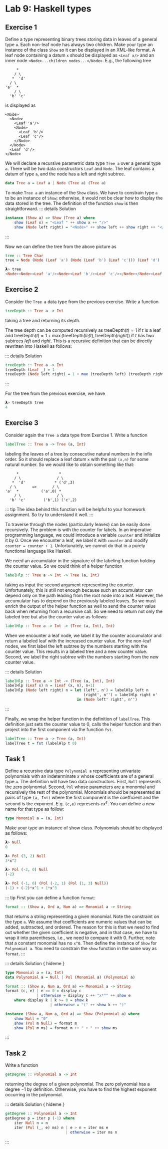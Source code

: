 <SolutionHider/>

# Lab 9: Haskell types

## Exercise 1
Define a type representing binary trees storing data in leaves of a general type `a`. Each
non-leaf node has always two children. Make your type an instance of the class `Show` so it can be
displayed in an XML-like format. A leaf node containing a datum `x`
should be displayed as `<Leaf
x/>` and an inner
node `<Node>...children nodes...</Node>`. E.g., the following tree
```
     *
    / \
   *  'd'
  / \
'a'  *
    / \
  'b' 'c'
```
is displayed as
```
<Node>
  <Node>
    <Leaf 'a'/>
    <Node>
      <Leaf 'b'/>
      <Leaf 'c'/>
    </Node>
  </Node>
  <Leaf 'd'/>
</Node>
```

We will declare a recursive parametric data type `Tree a` over a general type `a`. There
will be two data constructors `Leaf` and `Node`.  The leaf contains a datum of type `a`, and the
node has a left and right subtree.
```haskell
data Tree a = Leaf a | Node (Tree a) (Tree a)
```

To make `Tree a` an instance of the `Show` class.  We have to constrain type `a` to be an instance
of `Show`; otherwise, it would not be clear how to display the data stored in the tree. The
definition of the function `show` is then straightforward.
::: details Solution
```haskell
instance (Show a) => Show (Tree a) where
    show (Leaf x) = "<Leaf " ++ show x ++ "/>"
    show (Node left right) = "<Node>" ++ show left ++ show right ++ "</Node>"
```
:::

Now we can define the tree from the above picture as
```haskell
tree :: Tree Char
tree = Node (Node (Leaf 'a') (Node (Leaf 'b') (Leaf 'c'))) (Leaf 'd')

𝝺> tree
<Node><Node><Leaf 'a'/><Node><Leaf 'b'/><Leaf 'c'/></Node></Node><Leaf 'd'/></Node>
```

## Exercise 2
Consider the `Tree a` data type from the previous exercise. Write a function
```haskell
treeDepth :: Tree a -> Int
```
taking a tree and returning its depth.

The tree depth can be computed recursively as $\text{treeDepth}(t) = 1$ if $t$ is a leaf and
$\text{treeDepth}(t)=1+\max(\text{treeDepth}(left),\text{treeDepth}(right))$ if $t$ has two subtrees
$left$ and $right$.  This is a recursive definition that can be directly rewritten into Haskell as
follows:

::: details Solution
```haskell
treeDepth :: Tree a -> Int
treeDepth (Leaf _) = 1
treeDepth (Node left right) = 1 + max (treeDepth left) (treeDepth right)
```
:::

For the tree from the previous exercise, we have
```haskell
𝝺> treeDepth tree
4
```

## Exercise 3
Consider again the `Tree a` data type from Exercise 1. Write a function
```haskell
labelTree :: Tree a -> Tree (a, Int)
```
labeling the leaves of a tree by consecutive natural numbers in the infix order. So it should replace a leaf datum `x`
with the pair `(x,n)` for some natural number. So we would like to obtain something like that:
```
     *                  *
    / \                / \
   *  'd'             * ('d',3)
  / \       =>       / \
'a'  *          ('a',0) *
    / \                / \
  'b' 'c'        ('b',1) ('c',2)
```

::: tip
The idea behind this function will be helpful to your homework assignment. So try to understand it well.
:::

To traverse through the nodes (particularly leaves) can be easily done recursively. The problem is with the counter for labels.
In an imperative programming language, we could introduce a variable `counter` and initialize it by 0. Once we encounter a leaf, we label
it with `counter` and modify
`counter = counter + 1`. Unfortunately, we cannot do that in a purely functional language like Haskell.

We need an accumulator in the signature of the labeling function holding the counter value. So we could think of a helper function
```haskell
labelHlp :: Tree a -> Int -> Tree (a, Int)
```
taking as input the second argument representing the counter. Unfortunately, this is still not enough because such an accumulator can depend only
on the path leading from the root node into a leaf. However, the accumulator has to depend on the previously labeled leaves. So we must enrich the output of the helper function as well to send the counter value back when returning from a recursive call. So we need
to return not only the labeled tree but also the counter value as follows:
```haskell
labelHlp :: Tree a -> Int -> (Tree (a, Int), Int)
```
When we encounter a leaf node, we label it by the counter accumulator and return a labeled leaf with the increased counter value.
For the non-leaf nodes, we first label the left subtree by the numbers starting with the counter value. This results in a labeled tree and a new
counter value. Second, we label the right subtree with the numbers starting from the new counter value.

::: details Solution
```haskell
labelHlp :: Tree a -> Int -> (Tree (a, Int), Int)
labelHlp (Leaf x) n = (Leaf (x, n), n+1)
labelHlp (Node left right) n = let (left', n') = labelHlp left n
                                   (right', n'') = labelHlp right n'
                                in (Node left' right', n'')
```
:::

Finally, we wrap the helper function in the definition of `labelTree`. This definition just sets the counter value to 0, calls the helper function
and then project into the first component via the function `fst`.
```haskell
labelTree :: Tree a -> Tree (a, Int)
labelTree t = fst (labelHlp t 0)
```

## Task 1
Define a recursive data type `Polynomial a` representing univariate polynomials with an
indeterminate $x$ whose coefficients are of a general type `a`. The definition will have two data
constructors. First, `Null`
represents the zero polynomial. Second, `Pol` whose parameters are a
monomial and recursively the rest of the polynomial. Monomials should be represented as pairs of
type `(a, Int)` where the first component is the coefficient and the second is the exponent. E.g.
`(c,e)` represents $cx^e$. You can define a new name for that type as follow:
```haskell
type Monomial a = (a, Int)
```
Make your type an instance of show class. Polynomials should be displayed as follows:
```haskell
𝝺> Null
0

𝝺> Pol (3, 2) Null
3*x^2

𝝺> Pol (-2, 0) Null
(-2)

𝝺> Pol (-1, 0) (Pol (-2, 1) (Pol (1, 3) Null))
(-1) + (-2)*x^1 + 1*x^3
```

::: tip
First you can define a function `format`:
```haskell
format :: (Show a, Ord a, Num a) => Monomial a -> String
```
that returns a string representing a given monomial. Note the constraint on the type `a`. We assume
that coefficients are numeric values that can be added, subtracted, and ordered. The reason for this
is that we need to find out whether the given coefficient is negative, and in that case, we have to
wrap it into parentheses, i.e., we need to compare it with 0. Further, note that a constant monomial
has no `x^0`.  Then define the instance of `Show` for `Polynomial a`.  You need to constrain the
`show` function in the same way as `format`.
:::

::: details Solution { hideme }
```haskell
type Monomial a = (a, Int)
data Polynomial a = Null | Pol (Monomial a) (Polynomial a)

format :: (Show a, Num a, Ord a) => Monomial a -> String
format (c, e) | e == 0 = display c
              | otherwise = display c ++ "x*^" ++ show e
    where display k | k >= 0 = show k
                    | otherwise = "(" ++ show k ++ ")"

instance (Show a, Num a, Ord a) => Show (Polynomial a) where
    show Null = "0"
    show (Pol m Null) = format m
    show (Pol m ms) = format m ++ " + " ++ show ms
```
:::

## Task 2
Write a function
```haskell
getDegree :: Polynomial a -> Int
```
returning the degree of a given polynomial. The zero polynomial has a degree $-1$ by definition. Otherwise, you have to find the highest exponent occurring in the polynomial.

::: details Solution { hideme }
```haskell
getDegree :: Polynomial a -> Int
getDegree p = iter p (-1) where
    iter Null n = n
    iter (Pol (_, e) ms) n | e > n = iter ms e
                           | otherwise = iter ms n
```
:::
